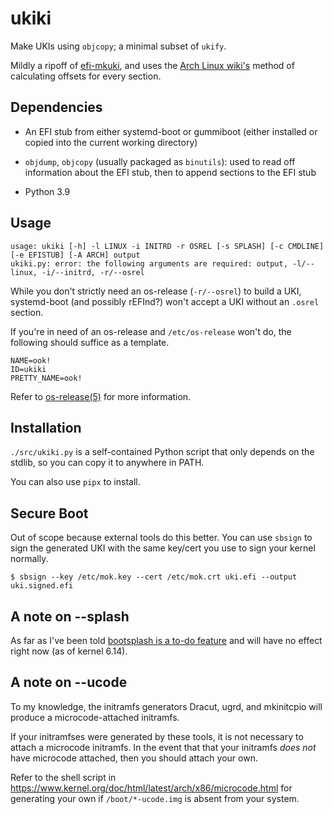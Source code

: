 # ukiki

Make UKIs using `objcopy`; a minimal subset of `ukify`.

Mildly a ripoff of [efi-mkuki](https://github.com/jirutka/efi-mkuki),
and uses the
[Arch Linux wiki's](https://wiki.archlinux.org/title/Unified_kernel_image#Manually)
method of calculating offsets for every section.

## Dependencies

* An EFI stub from either systemd-boot or gummiboot
  (either installed or copied into the current working directory)

* `objdump`, `objcopy` (usually packaged as `binutils`):
   used to read off information about the EFI stub,
   then to append sections to the EFI stub

* Python 3.9

## Usage

```
usage: ukiki [-h] -l LINUX -i INITRD -r OSREL [-s SPLASH] [-c CMDLINE] [-e EFISTUB] [-A ARCH] output
ukiki.py: error: the following arguments are required: output, -l/--linux, -i/--initrd, -r/--osrel
```

While you don't strictly need an os-release (`-r/--osrel`)
to build a UKI, systemd-boot (and possibly rEFInd?)
won't accept a UKI without an `.osrel` section.

If you're in need of an os-release and `/etc/os-release` won't do,
the following should suffice as a template.

```
NAME=ook!
ID=ukiki
PRETTY_NAME=ook!
```

Refer to
[os-release(5)](https://www.man7.org/linux/man-pages/man5/os-release.5.html)
for more information.

## Installation

`./src/ukiki.py` is a self-contained Python script
that only depends on the stdlib, so you can copy it to anywhere in PATH.

You can also use `pipx` to install.

## Secure Boot

Out of scope because external tools do this better.
You can use `sbsign` to sign the generated UKI with
the same key/cert you use to sign your kernel normally.

```console
$ sbsign --key /etc/mok.key --cert /etc/mok.crt uki.efi --output uki.signed.efi
```

## A note on --splash

As far as I've been told
[bootsplash is a to-do feature](https://github.com/torvalds/linux/blob/8ffd015db85fea3e15a77027fda6c02ced4d2444/Documentation/gpu/todo.rst#bootsplash)
and will have no effect right now (as of kernel 6.14).

## A note on --ucode

To my knowledge, the initramfs generators
Dracut, ugrd, and mkinitcpio will produce a microcode-attached initramfs.

If your initramfses were generated by these tools,
it is not necessary to attach a microcode initramfs.
In the event that that your initramfs *does not* have microcode attached,
then you should attach your own.

Refer to the shell script in
https://www.kernel.org/doc/html/latest/arch/x86/microcode.html
for generating your own if `/boot/*-ucode.img` is absent from your
system.
